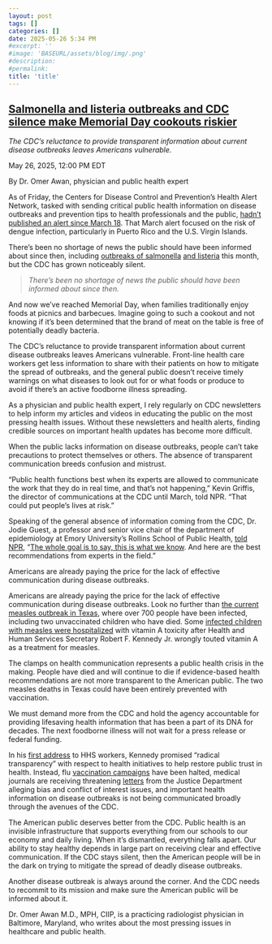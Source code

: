 ```yaml
---
layout: post
tags: []
categories: []
date: 2025-05-26 5:34 PM
#excerpt: ''
#image: 'BASEURL/assets/blog/img/.png'
#description:
#permalink:
title: 'title'
---
```



## [Salmonella and listeria outbreaks and CDC silence make Memorial Day cookouts riskier](https://www.msnbc.com/opinion/msnbc-opinion/cdc-memorial-day-listeria-salmonella-rcna208524)

*The CDC’s reluctance to provide transparent information about current disease outbreaks leaves Americans vulnerable.*

May 26, 2025, 12:00 PM EDT

By Dr. Omer Awan, physician and public health expert

As of Friday, the Centers for Disease Control and Prevention’s Health Alert Network, tasked with sending critical public health information on disease outbreaks and prevention tips to health professionals and the public, [hadn’t published an alert since March 18](https://www.cdc.gov/han/php/about/index.html?CDC_AA_refVal=https%3A%2F%2Fwww.cdc.gov%2Fhan%2Findex.html). That March alert focused on the risk of dengue infection, particularly in Puerto Rico and the U.S. Virgin Islands.

There’s been no shortage of news the public should have been informed about since then, including [outbreaks of salmonella](https://www.nbcnews.com/health/recall/fda-recalls-cucumbers-due-multistate-salmonella-outbreak-sickening-20-rcna207913) [and listeria](https://www.nbcnews.com/news/us-news/listeria-outbreak-california-nevada-rcna206131) this month, but the CDC has grown noticeably silent.

> *There’s been no shortage of news the public should have been informed about since then.*

And now we’ve reached Memorial Day, when families traditionally enjoy foods at picnics and barbecues. Imagine going to such a cookout and not knowing if it’s been determined that the brand of meat on the table is free of potentially deadly bacteria.

The CDC’s reluctance to provide transparent information about current disease outbreaks leaves Americans vulnerable. Front-line health care workers get less information to share with their patients on how to mitigate the spread of outbreaks, and the general public doesn’t receive timely warnings on what diseases to look out for or what foods or produce to avoid if there’s an active foodborne illness spreading.

As a physician and public health expert, I rely regularly on CDC newsletters to help inform my articles and videos in educating the public on the most pressing health issues. Without these newsletters and health alerts, finding credible sources on important health updates has become more difficult.

When the public lacks information on disease outbreaks, people can’t take precautions to protect themselves or others. The absence of transparent communication breeds confusion and mistrust.

“Public health functions best when its experts are allowed to communicate the work that they do in real time, and that’s not happening,” Kevin Griffis, the director of communications at the CDC until March, told NPR. “That could put people’s lives at risk.”

Speaking of the general absence of information coming from the CDC, Dr. Jodie Guest, a professor and senior vice chair of the department of epidemiology at Emory University’s Rollins School of Public Health, [told NPR](https://www.npr.org/2025/05/21/nx-s1-5387723/cdc-communications-cuts-social-media-public-health), “[The whole goal is to say, this is what we know](https://www.npr.org/2025/05/21/nx-s1-5387723/cdc-communications-cuts-social-media-public-health). And here are the best recommendations from experts in the field.”

Americans are already paying the price for the lack of effective communication during disease outbreaks.

Americans are already paying the price for the lack of effective communication during disease outbreaks. Look no further than [the current measles outbreak in Texas](https://www.dshs.texas.gov/news-alerts/measles-outbreak-2025), where over 700 people have been infected, including two unvaccinated children who have died. Some [infected children with measles were hospitalized](https://www.msnbc.com/opinion/msnbc-opinion/measles-children-texas-cod-liver-oil-rcna199761) with vitamin A toxicity after Health and Human Services Secretary Robert F. Kennedy Jr. wrongly touted vitamin A as a treatment for measles.

The clamps on health communication represents a public health crisis in the making. People have died and will continue to die if evidence-based health recommendations are not more transparent to the American public. The two measles deaths in Texas could have been entirely prevented with vaccination.

We must demand more from the CDC and hold the agency accountable for providing lifesaving health information that has been a part of its DNA for decades. The next foodborne illness will not wait for a press release or federal funding.

In his [first address](https://thekennedybeacon.substack.com/p/kennedy-calls-for-radical-transparency) to HHS workers, Kennedy promised “radical transparency” with respect to health initiatives to help restore public trust in health. Instead, flu [vaccination campaigns](https://www.forbes.com/sites/omerawan/2025/02/20/cdc-halts-successful-flu-vaccination-campaign-sparking-health-concerns/) have been halted, medical journals are receiving threatening [letters](https://www.forbes.com/sites/omerawan/2025/05/07/medical-journals-under-scrutiny-from-justice-department-igniting-free-speech-concerns/) from the Justice Department alleging bias and conflict of interest issues, and important health information on disease outbreaks is not being communicated broadly through the avenues of the CDC.

The American public deserves better from the CDC. Public health is an invisible infrastructure that supports everything from our schools to our economy and daily living. When it’s dismantled, everything falls apart. Our ability to stay healthy depends in large part on receiving clear and effective communication. If the CDC stays silent, then the American people will be in the dark on trying to mitigate the spread of deadly disease outbreaks.

Another disease outbreak is always around the corner. And the CDC needs to recommit to its mission and make sure the American public will be informed about it.

Dr. Omer Awan M.D., MPH, CIIP, is a practicing radiologist physician in Baltimore, Maryland, who writes about the most pressing issues in healthcare and public health.

